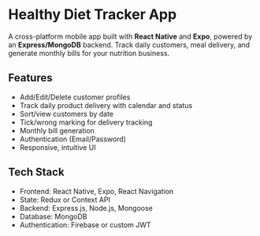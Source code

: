 # Healthy Diet Tracker App

A cross-platform mobile app built with **React Native** and **Expo**, powered by an **Express/MongoDB** backend. Track daily customers, meal delivery, and generate monthly bills for your nutrition business.

## Features
- Add/Edit/Delete customer profiles
- Track daily product delivery with calendar and status
- Sort/view customers by date
- Tick/wrong marking for delivery tracking
- Monthly bill generation
- Authentication (Email/Password)
- Responsive, intuitive UI

## Tech Stack
- Frontend: React Native, Expo, React Navigation
- State: Redux or Context API
- Backend: Express.js, Node.js, Mongoose
- Database: MongoDB
- Authentication: Firebase or custom JWT
